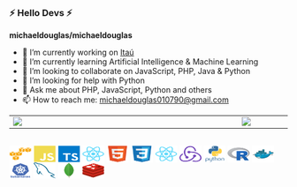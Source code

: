 ### ⚡ Hello Devs ⚡

**michaeldouglas/michaeldouglas**

- 🔭 I’m currently working on [Itaú](https://www.itau.com.br)
- 🌱 I’m currently learning Artificial Intelligence
  & Machine Learning
- 👯 I’m looking to collaborate on JavaScript, PHP, Java & Python
- 🤔 I’m looking for help with Python
- 💬 Ask me about PHP, JavaScript, Python and others
- 📫 How to reach me: michaeldouglas010790@gmail.com

<center>
  <table>  
    <tr>
        <td><img width="400px" align="left" src="https://github-readme-stats.vercel.app/api/top-langs/?username=michaeldouglas&hide=html&layout=compact&theme=radical"</td>
        <td><img width="495px" align="left" src="https://github-readme-stats.vercel.app/api?username=michaeldouglas&theme=radical"/></td>
    </tr>   
  </table>
</center>

<div style="display: inline_block"><br>
    <img align="center" alt="Wini-CSS" height="30" width="40" src="https://github.com/devicons/devicon/blob/master/icons/amazonwebservices/amazonwebservices-original.svg">
    <img align="center" alt="Wini-Js" height="30" width="40" src="https://raw.githubusercontent.com/devicons/devicon/master/icons/javascript/javascript-plain.svg">
    <img align="center" alt="Wini-Ts" height="30" width="40" src="https://raw.githubusercontent.com/devicons/devicon/master/icons/typescript/typescript-plain.svg">
    <img align="center" alt="Wini-React" height="30" width="40" src="https://raw.githubusercontent.com/devicons/devicon/master/icons/react/react-original.svg">
    <img align="center" alt="Wini-HTML" height="30" width="40" src="https://raw.githubusercontent.com/devicons/devicon/master/icons/html5/html5-original.svg">
    <img align="center" alt="Wini-CSS" height="30" width="40" src="https://raw.githubusercontent.com/devicons/devicon/master/icons/css3/css3-original.svg">
    <img align="center" alt="Wini-CSS" height="30" width="40" src="https://github.com/devicons/devicon/blob/master/icons/react/react-original.svg">
    <img align="center" alt="Wini-CSS" height="30" width="40" src="https://github.com/devicons/devicon/blob/master/icons/redux/redux-original.svg">
    <img align="center" alt="Wini-CSS" height="30" width="40" src="https://github.com/devicons/devicon/blob/master/icons/python/python-original-wordmark.svg">
    <img align="center" alt="Wini-CSS" height="30" width="40" src="https://github.com/devicons/devicon/blob/master/icons/r/r-original.svg">
    <img align="center" alt="Wini-CSS" height="30" width="40" src="https://github.com/devicons/devicon/blob/master/icons/docker/docker-original.svg">
    <img align="center" alt="Wini-CSS" height="30" width="40" src="https://github.com/devicons/devicon/blob/master/icons/kubernetes/kubernetes-plain-wordmark.svg">
    <img align="center" alt="Wini-CSS" height="30" width="40" src="https://github.com/devicons/devicon/blob/master/icons/mysql/mysql-original.svg">
    <img align="center" alt="Wini-CSS" height="30" width="40" src="https://github.com/devicons/devicon/blob/master/icons/mongodb/mongodb-original.svg">
    <img align="center" alt="Wini-CSS" height="30" width="40" src="https://github.com/devicons/devicon/blob/master/icons/redis/redis-original.svg">
</div>

